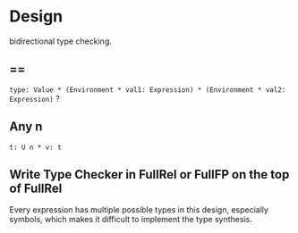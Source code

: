 # Design

bidirectional type checking.

## ==

`type: Value * (Environment * val1: Expression) * (Environment * val2: Expression)` ?

## Any n

`t: U n * v: t`

## Write Type Checker in FullRel or FullFP on the top of FullRel

Every expression has multiple possible types in this design, especially symbols, which makes it difficult to implement the type synthesis.
